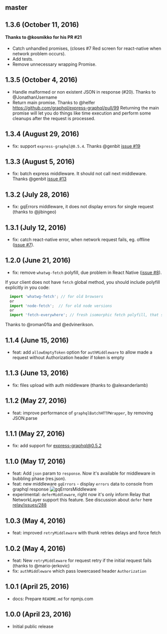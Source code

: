 ## master

## 1.3.6 (October 11, 2016)
#### Thanks to @kosmikko for his PR #21
- Catch unhandled promises, (closes #7 Red screen for react-native when network problem occurs).
- Add tests.
- Remove unnecessary wrapping Promise.

## 1.3.5 (October 4, 2016)
- Handle malformed or non existent JSON in response (#20). Thanks to @JonathanUsername
- Return main promise. Thanks to @helfer https://github.com/graphql/express-graphql/pull/99
Returning the main promise will let you do things like time execution and perform some cleanups after the request is processed.

## 1.3.4 (August 29, 2016)
* fix: support `express-graphql@0.5.4`. Thanks @genbit [issue #19](https://github.com/nodkz/react-relay-network-layer/issues/19)

## 1.3.3 (August 5, 2016)
* fix: batch express middleware. It should not call next middleware. Thanks @genbit [issue #13](https://github.com/nodkz/react-relay-network-layer/issues/13)

## 1.3.2 (July 28, 2016)
* fix: gqErrors middleware, it does not display errors for single request (thanks to @jibingeo)

## 1.3.1 (July 12, 2016)
* fix: catch react-native error, when network request fails, eg. offline ([issue #7](https://github.com/nodkz/react-relay-network-layer/issues/7)).

## 1.2.0 (June 21, 2016)
* fix: remove `whatwg-fetch` polyfill, due problem in React Native ([issue #8](https://github.com/nodkz/react-relay-network-layer/issues/8)).

If your client does not have `fetch` global method, you should include polyfill explicitly in you code:
```js
  import 'whatwg-fetch'; // for old browsers
  or
  import 'node-fetch';  // for old node versions
  or
  import 'fetch-everywhere'; // fresh isomorphic fetch polyfill, that supports all clients (not tested ;)
```
Thanks to @roman01la and @edvinerikson.

## 1.1.4 (June 15, 2016)
* feat: add `allowEmptyToken` option for `authMiddleware` to allow made a request without Authorization header if token is empty

## 1.1.3 (June 13, 2016)
* fix: files upload with auth middleware (thanks to @alexanderlamb)

## 1.1.2 (May 27, 2016)
* feat: improve performance of `graphqlBatchHTTPWrapper`, by removing JSON.parse

## 1.1.1 (May 27, 2016)
* fix: add support for express-graphql@0.5.2

## 1.1.0 (May 17, 2016)

* feat: Add `json` param to `response`. Now it's available for middleware in bubbling phase (res.json).
* feat: new middleware `gqErrors` - display `errors` data to console from graphql response
![gqErrorsMiddleware](https://cloud.githubusercontent.com/assets/1946920/15324650/28582d12-1c69-11e6-9ef3-6834dee031e6.png)
* experimental: `deferMiddleware`, right now it's only inform Relay that NetworkLayer support this feature. See discussion about `defer` here [relay/issues/288](https://github.com/facebook/relay/issues/288)

## 1.0.3 (May 4, 2016)

* feat: improved `retryMiddleware` with thunk retries delays and force fetch

## 1.0.2 (May 4, 2016)

* feat: New `retryMiddleware` for request retry if the initial request fails (thanks to @mario-jerkovic)
* fix: `authMiddleware` which pass lowercased header `Authorization`

## 1.0.1 (April 25, 2016)

* docs: Prepare `README.md` for npmjs.com

## 1.0.0 (April 23, 2016)

* Initial public release
